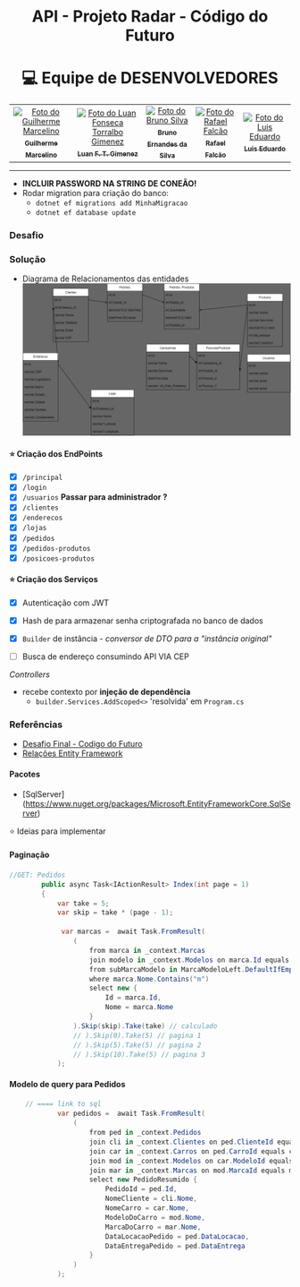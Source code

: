 <center>
<h1> API - Projeto Radar - Código do Futuro
</center>

<div align="center">

# :computer:  Equipe de DESENVOLVEDORES

</div>

<table align="center">
  <tr>
    <td align="center">
      <a href="https://github.com/GuiHSM">
        <img src="https://avatars.githubusercontent.com/u/18469074?v=4" width="100px;" alt="Foto do Guilherme Marcelino"/><br>
        <sub>
          <b>Guilherme Marcelino</b>
        </sub>
      </a>
    </td>
    <td align="center">
      <a href="https://github.com/Luanftg">
        <img src="https://avatars.githubusercontent.com/u/51548623?v=4" width="100px;" alt="Foto do Luan Fonseca Torralbo Gimenez"/><br>
        <sub>
          <b>Luan F. T. Gimenez</b>
        </sub>
      </a>
    </td>
    <td align="center">
      <a href="https://github.com/bruno-esilva">
        <img src="https://avatars.githubusercontent.com/u/48297443?v=4" width="100px;" alt="Foto do Bruno Silva"/><br>
        <sub>
          <b>Bruno Ernandes da Silva</b>
        </sub>
      </a>
    </td>
    <td align="center">
      <a href="https://github.com/Rfalcao11">
        <img src="https://avatars.githubusercontent.com/u/87043908?v=4" width="100px;" alt="Foto do Rafael Falcão "/><br>
        <sub>
          <b>Rafael Falcão</b>
        </sub>
      </a>
    </td>
    <td align="center">
      <a href="https://github.com/luisedu24">
        <img src="https://avatars.githubusercontent.com/u/117494775?v=4" width="100px;" alt="Foto do Luis Eduardo "/><br>
        <sub>
          <b>Luis Eduardo</b>
        </sub>
      </a>
    </td>
    </tr>
</table>

<hr>

- **INCLUIR PASSWORD NA STRING DE CONEÃO!**
- Rodar migration para criação do banco:
  - `dotnet ef migrations add MinhaMigracao`
  - `dotnet ef database update`

### Desafio

### Solução

- Diagrama de Relacionamentos das entidades
![Alt text](abstraction.png)

#### :star: Criação dos EndPoints

- [x] `/principal`
- [x] `/login`
- [x] `/usuarios` **Passar para administrador ?**
- [x] `/clientes`
- [x] `/enderecos`
- [x] `/lojas`
- [x] `/pedidos`
- [x] `/pedidos-produtos`
- [x] `/posicoes-produtos`

#### :star: Criação dos Serviços

- [x] Autenticação com JWT
- [x] Hash de para armazenar senha criptografada no banco de dados
- [x] `Builder` de instância - *conversor de DTO para a "instância original"*
- [ ] Busca de endereço consumindo API VIA CEP  


*Controllers*
- recebe contexto por **injeção de dependência**
  - `builder.Services.AddScoped<>` 'resolvida' em `Program.cs`

### Referências

- [Desafio Final - Codigo do Futuro](https://docs.google.com/document/d/1z0wzqAeLgMYQFg_jFOTQ1xj_BF1Byo7D/edit)
- [Relações Entity Framework](https://learn.microsoft.com/pt-br/ef/ef6/fundamentals/relationships)

#### **Pacotes**

- [SqlServer] (https://www.nuget.org/packages/Microsoft.EntityFrameworkCore.SqlServer)

:star: Ideias para implementar

#### Paginação

```c#
//GET: Pedidos
        public async Task<IActionResult> Index(int page = 1)
        {
            var take = 5;
            var skip = take * (page - 1);

             var marcas =  await Task.FromResult(
                (
                    from marca in _context.Marcas
                    join modelo in _context.Modelos on marca.Id equals modelo.MarcaId into MarcaModeloLeft
                    from subMarcaModelo in MarcaModeloLeft.DefaultIfEmpty()
                    where marca.Nome.Contains("m")
                    select new {
                        Id = marca.Id,
                        Nome = marca.Nome
                    }
                ).Skip(skip).Take(take) // calculado
                // ).Skip(0).Take(5) // pagina 1
                // ).Skip(5).Take(5) // pagina 2
                // ).Skip(10).Take(5) // pagina 3
            );
```

#### Modelo de query para Pedidos

```c#
    // ==== link to sql
            var pedidos =  await Task.FromResult(
                (
                    from ped in _context.Pedidos
                    join cli in _context.Clientes on ped.ClienteId equals cli.Id
                    join car in _context.Carros on ped.CarroId equals car.Id
                    join mod in _context.Modelos on car.ModeloId equals mod.Id
                    join mar in _context.Marcas on mod.MarcaId equals mar.Id
                    select new PedidoResumido {
                        PedidoId = ped.Id,
                        NomeCliente = cli.Nome,
                        NomeCarro = car.Nome,
                        ModeloDoCarro = mod.Nome,
                        MarcaDoCarro = mar.Nome,
                        DataLocacaoPedido = ped.DataLocacao,
                        DataEntregaPedido = ped.DataEntrega
                    }
                )
            );
```
